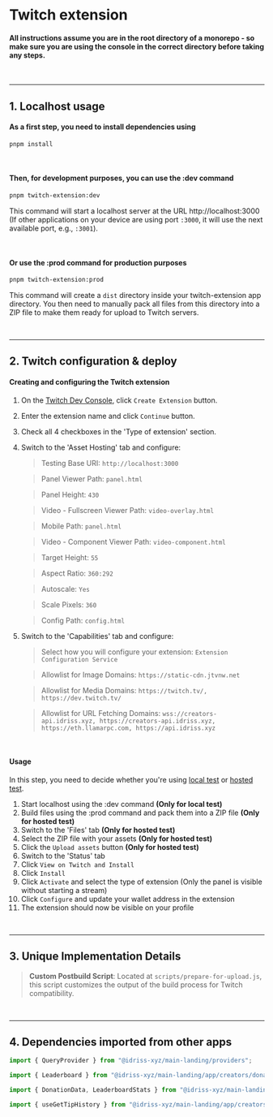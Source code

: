 # Twitch extension

#### All instructions assume you are in the root directory of a monorepo - so make sure you are using the console in the correct directory before taking any steps.

&nbsp;

---

## 1. Localhost usage

#### As a first step, you need to install dependencies using

```bash
pnpm install
```

&nbsp;

#### Then, for development purposes, you can use the :dev command

```bash
pnpm twitch-extension:dev
```

This command will start a localhost server at the URL http://localhost:3000 (If other applications on your device are using port `:3000`, it will use the next available port, e.g., `:3001`).

&nbsp;

#### Or use the :prod command for production purposes

```bash
pnpm twitch-extension:prod
```

This command will create a `dist` directory inside your twitch-extension app directory. You then need to manually pack all files from this directory into a ZIP file to make them ready for upload to Twitch servers.

&nbsp;

---

## 2. Twitch configuration & deploy

#### Creating and configuring the Twitch extension

1. On the [Twitch Dev Console](https://dev.twitch.tv/console/extensions), click `Create Extension` button.
2. Enter the extension name and click `Continue` button.
3. Check all 4 checkboxes in the 'Type of extension' section.
4. Switch to the 'Asset Hosting' tab and configure:

   > Testing Base URI: `http://localhost:3000`

   > Panel Viewer Path: `panel.html`

   > Panel Height: `430`

   > Video - Fullscreen Viewer Path: `video-overlay.html`

   > Mobile Path: `panel.html`

   > Video - Component Viewer Path: `video-component.html`

   > Target Height: `55`

   > Aspect Ratio: `360:292`

   > Autoscale: `Yes`

   > Scale Pixels: `360`

   > Config Path: `config.html`

5. Switch to the 'Capabilities' tab and configure:

   > Select how you will configure your extension: `Extension Configuration Service`

   > Allowlist for Image Domains: `https://static-cdn.jtvnw.net`

   > Allowlist for Media Domains: `https://twitch.tv/, https://dev.twitch.tv/`

   > Allowlist for URL Fetching Domains: `wss://creators-api.idriss.xyz, https://creators-api.idriss.xyz, https://eth.llamarpc.com, https://api.idriss.xyz`

&nbsp;

#### Usage

In this step, you need to decide whether you're using [local test](https://dev.twitch.tv/docs/extensions/life-cycle/#local-test) or [hosted test](https://dev.twitch.tv/docs/extensions/life-cycle/#twitch-cdn--hosted-test).

1. Start localhost using the :dev command **(Only for local test)**
2. Build files using the :prod command and pack them into a ZIP file **(Only for hosted test)**
3. Switch to the 'Files' tab **(Only for hosted test)**
4. Select the ZIP file with your assets **(Only for hosted test)**
5. Click the `Upload assets` button **(Only for hosted test)**
6. Switch to the 'Status' tab
7. Click `View on Twitch and Install`
8. Click `Install`
9. Click `Activate` and select the type of extension (Only the panel is visible without starting a stream)
10. Click `Configure` and update your wallet address in the extension
11. The extension should now be visible on your profile

&nbsp;

---

## 3. Unique Implementation Details

> **Custom Postbuild Script**: Located at `scripts/prepare-for-upload.js`, this script customizes the output of the build process for Twitch compatibility.

&nbsp;

---

## 4. Dependencies imported from other apps

```ts
import { QueryProvider } from "@idriss-xyz/main-landing/providers";

import { Leaderboard } from "@idriss-xyz/main-landing/app/creators/donate/components/leaderboard";

import { DonationData, LeaderboardStats } from "@idriss-xyz/main-landing/app/creators/donate/types";

import { useGetTipHistory } from "@idriss-xyz/main-landing/app/creators/donate/commands/get-donate-history";
```

